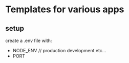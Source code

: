 # Templates for various apps

## setup

create a .env file with:

- NODE_ENV // production development etc...
- PORT
